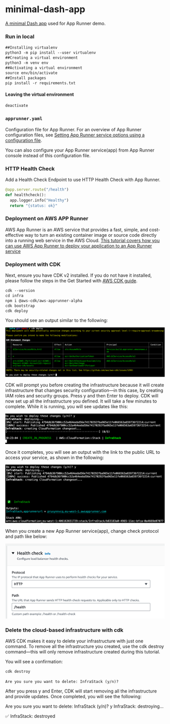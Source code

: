 # minimal-dash-app
[A minimal Dash app](https://dash.plotly.com/minimal-app) used for App Runner demo.

### Run in local 

```shell
##Installing virtualenv
python3 -m pip install --user virtualenv
##Creating a virtual environment
python3 -m venv env
##Activating a virtual environment
source env/bin/activate
##Install packages
pip install -r requirements.txt
```

#### Leaving the virtual environment
```shell
deactivate
```

### `apprunner.yaml`
Configuration file for App Runner. For an overview of App Runner configuration files, see [Setting App Runner service options using a configuration file](https://docs.aws.amazon.com/apprunner/latest/dg/config-file.html).

You can also configure your App Runner service(app) from App Runner console instead of this configuration file.

### HTTP Health Check
Add a Health Check Endpoint to use HTTP Health Check with App Runner.

```python
@app.server.route("/health")
def healthcheck():
  app.logger.info("Healthy")
  return "{status: ok}"
```

### Deployment on AWS APP Runner
AWS App Runner is an AWS service that provides a fast, simple, and cost-effective way to turn an existing container image or source code directly into a running web service in the AWS Cloud. [This tutorial covers how you can use AWS App Runner to deploy your application to an App Runner service](https://docs.aws.amazon.com/apprunner/latest/dg/getting-started.html)


### Deployment with CDK
Next, ensure you have CDK v2 installed. If you do not have it installed, please follow the steps in the Get Started with [AWS CDK guide](https://aws.amazon.com/fr/getting-started/guides/setup-cdk/).

```shell
cdk --version
cd infra
npm i @aws-cdk/aws-apprunner-alpha
cdk bootstrap
cdk deploy
```
You should see an output similar to the following:

![prompt](cdkdeploy.png)

CDK will prompt you before creating the infrastructure because it will create infrastructure that changes security configuration—in this case, by creating IAM roles and security groups. Press y and then Enter to deploy. CDK will now set up all the infrastructure you defined. It will take a few minutes to complete. While it is running, you will see updates like this:

![prompt](cdkdeploy1.png)

Once it completes, you will see an output with the link to the public URL to access your service, as shown in the following:

![prompt](cdkdeploy3.png)


When you create a new App Runner service(app), change check protocol and path like below:

![health check configuraiton](screenshot.png)


### Delete the cloud-based infrastructure with cdk

AWS CDK makes it easy to delete your infrastructure with just one command. To remove all the infrastructure you created, use the cdk destroy command—this will only remove infrastructure created during this tutorial. 

You will see a confirmation: 

```shell
cdk destroy 

Are you sure you want to delete: InfraStack (y/n)? 
```

After you press y and Enter, CDK will start removing all the infrastructure and provide updates. Once completed, you will see the following:

Are you sure you want to delete: InfraStack (y/n)? y
InfraStack: destroying...

✅  InfraStack: destroyed